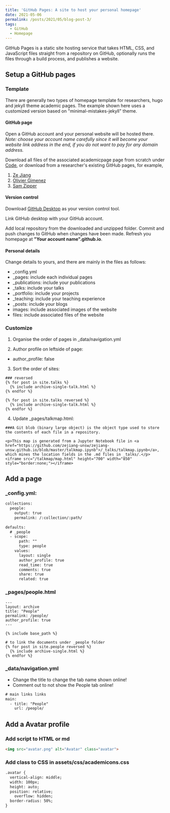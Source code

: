```yaml
---
title: 'GitHub Pages: A site to host your personal homepage'
date: 2021-05-06
permalink: /posts/2021/05/blog-post-3/
tags:
  - GitHub
  - Homepage
---
```


GitHub Pages is a static site hosting service that takes HTML, CSS, and JavaScript files straight from a repository on GitHub, optionally runs the files through a build process, and publishes a website. 

## Setup a GitHub pages

### Template 

There are generally two types of homepage template for researchers, hugo and jekyll theme academic pages. The example shown here uses a customized version based on "minimal-mistakes-jekyll" theme. 

#### GitHub page 
Open a GitHub account and your personal website will be hosted there.
*Note: choose your account name carefully since it will become your website link address in the end, if you do not want to pay for any domain address.*

Download all files of the associated academicpage page from scratch under [Code](https://github.com/academicpages/academicpages.github.io), or download from a researcher's existing GitHub pages, for example, 

1. [Ze Jiang](https://github.com/zejiang-unsw/zejiang-unsw.github.io)
2. [Olivier Gimenez](https://github.com/oliviergimenez/oliviergimenez.github.io)
3. [Sam Zipper](https://github.com/samzipper/website-HEAL)

#### Version control

Download [GitHub Desktop](https://desktop.github.com/) as your version control tool. 

Link GitHub desktop with your GitHub account. 

Add local repository from the downloaded and unzipped folder. Commit and push changes to GitHub when changes have been made. Refresh you homepage at **"Your account name".github.io**. 

#### Personal details

Change details to yours, and there are mainly in the files as follows:
* _config.yml
* _pages: include each individual pages
* _publications: include your publications
* _talks: include your talks
* _portfolio: include your projects
* _teaching: include your teaching experience
* _posts: include your blogs
* images: include associated images of the website
* files: include associated files of the website

### Customize

1. Organise the order of pages in _data/navigation.yml

2. Author profile on leftside of page: 
  * author_profile: false

3. Sort the order of sites: 

```
### reversed
{% for post in site.talks %}
  {% include archive-single-talk.html %}
{% endfor %}

{% for post in site.talks reversed %}
  {% include archive-single-talk.html %}
{% endfor %}

```

4. Update _pages/talkmap.html:

```
###A Git blob (binary large object) is the object type used to store the contents of each file in a repository. 

<p>This map is generated from a Jupyter Notebook file in <a href="https://github.com/zejiang-unsw/zejiang-unsw.github.io/blob/master/talkmap.ipynb">/_talks/talkmap.ipynb</a>, which mines the location fields in the .md files in _talks/.</p>
<iframe src="/talkmap/map.html" height="700" width="850" style="border:none;"></iframe>
```

## Add a page

### _config.yml: 

```html
collections:
  people:
    output: true
    permalink: /:collection/:path/
      
defaults:
  # _people
  - scope:
      path: ""
      type: people
    values:
      layout: single
      author_profile: true
      read_time: true
      comments: true
      share: true
      related: true
```

### _pages/people.html

```
---
layout: archive
title: "People"
permalink: /people/
author_profile: true
---

{% include base_path %}

# to link the documents under _people folder
{% for post in site.people reversed %}
  {% include archive-single.html %}
{% endfor %}
```

### _data/navigation.yml

* Change the title to change the tab name shown online!
* Comment out to not show the People tab online!

```html
# main links links
main:
  - title: "People"
    url: /people/
```


## Add a Avatar profile

### Add script to HTML or md

```html
<img src="avatar.png" alt="Avatar" class="avatar">
```

### Add class to CSS in assets/css/academicons.css

```html
.avatar {
  vertical-align: middle;
  width: 100px;
  height: auto;
  position: relative;
	overflow: hidden;
  border-radius: 50%;
}
```


